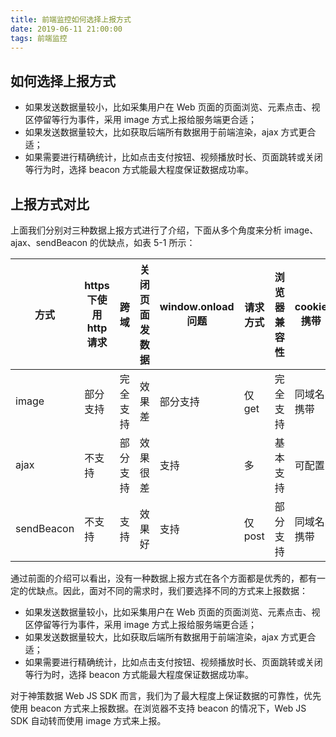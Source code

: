 ```yaml
---
title: 前端监控如何选择上报方式
date: 2019-06-11 21:00:00
tags: 前端监控
---
```


## 如何选择上报方式
- 如果发送数据量较小，比如采集用户在 Web 页面的页面浏览、元素点击、视区停留等行为事件，采用 image 方式上报给服务端更合适；
- 如果发送数据量较大，比如获取后端所有数据用于前端渲染，ajax 方式更合适；
- 如果需要进行精确统计，比如点击支付按钮、视频播放时长、页面跳转或关闭等行为时，选择 beacon 方式能最大程度保证数据成功率。

## 上报方式对比

上面我们分别对三种数据上报方式进行了介绍，下面从多个角度来分析 image、ajax、sendBeacon 的优缺点，如表 5-1 所示：

| 方式 | https 下使用 http 请求 | 跨域 | 关闭页面发数据 | window.onload 问题 | 请求方式 | 浏览器兼容性 | cookie 携带 |
| --- | --- | --- | --- | --- | --- | --- | --- |
| image | 部分支持 | 完全支持 | 效果差 | 部分支持 | 仅 get | 完全支持 | 同域名携带 |
| ajax | 不支持 | 部分支持 | 效果很差 | 支持 | 多 | 基本支持 | 可配置 |
| sendBeacon | 不支持 | 支持 | 效果好 | 支持 | 仅 post | 部分支持 | 同域名携带 |

通过前面的介绍可以看出，没有一种数据上报方式在各个方面都是优秀的，都有一定的优缺点。因此，面对不同的需求时，我们要选择不同的方式来上报数据：

- 如果发送数据量较小，比如采集用户在 Web 页面的页面浏览、元素点击、视区停留等行为事件，采用 image 方式上报给服务端更合适；
- 如果发送数据量较大，比如获取后端所有数据用于前端渲染，ajax 方式更合适；
- 如果需要进行精确统计，比如点击支付按钮、视频播放时长、页面跳转或关闭等行为时，选择 beacon 方式能最大程度保证数据成功率。

对于神策数据 Web JS SDK 而言，我们为了最大程度上保证数据的可靠性，优先使用 beacon 方式来上报数据。在浏览器不支持 beacon 的情况下，Web JS SDK 自动转而使用 image 方式来上报。